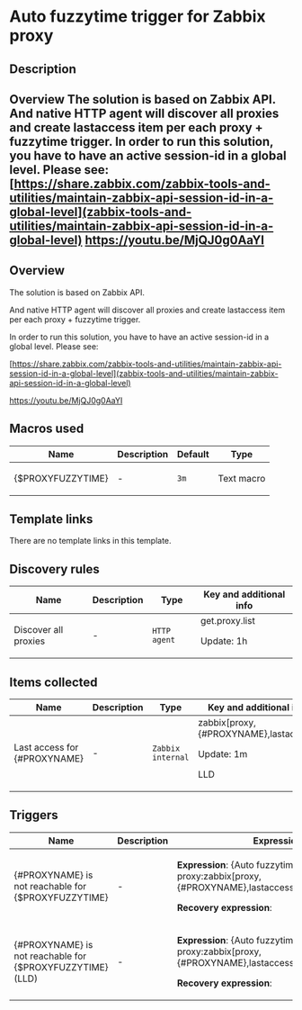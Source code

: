 # Auto fuzzytime trigger for Zabbix proxy

## Description

## Overview The solution is based on Zabbix API. And native HTTP agent will discover all proxies and create lastaccess item per each proxy + fuzzytime trigger. In order to run this solution, you have to have an active session-id in a global level. Please see: [https://share.zabbix.com/zabbix-tools-and-utilities/maintain-zabbix-api-session-id-in-a-global-level](zabbix-tools-and-utilities/maintain-zabbix-api-session-id-in-a-global-level) <https://youtu.be/MjQJ0g0AaYI> 

## Overview

The solution is based on Zabbix API.


And native HTTP agent will discover all proxies and create lastaccess item per each proxy + fuzzytime trigger.


In order to run this solution, you have to have an active session-id in a global level. Please see:


[https://share.zabbix.com/zabbix-tools-and-utilities/maintain-zabbix-api-session-id-in-a-global-level](zabbix-tools-and-utilities/maintain-zabbix-api-session-id-in-a-global-level)


<https://youtu.be/MjQJ0g0AaYI>


 



## Macros used

|Name|Description|Default|Type|
|----|-----------|-------|----|
|{$PROXYFUZZYTIME}|<p>-</p>|`3m`|Text macro|
## Template links

There are no template links in this template.

## Discovery rules

|Name|Description|Type|Key and additional info|
|----|-----------|----|----|
|Discover all proxies|<p>-</p>|`HTTP agent`|get.proxy.list<p>Update: 1h</p>|
## Items collected

|Name|Description|Type|Key and additional info|
|----|-----------|----|----|
|Last access for {#PROXYNAME}|<p>-</p>|`Zabbix internal`|zabbix[proxy,{#PROXYNAME},lastaccess]<p>Update: 1m</p><p>LLD</p>|
## Triggers

|Name|Description|Expression|Priority|
|----|-----------|----------|--------|
|{#PROXYNAME} is not reachable for {$PROXYFUZZYTIME}|<p>-</p>|<p>**Expression**: {Auto fuzzytime trigger for Zabbix proxy:zabbix[proxy,{#PROXYNAME},lastaccess].fuzzytime(3m)}=0</p><p>**Recovery expression**: </p>|high|
|{#PROXYNAME} is not reachable for {$PROXYFUZZYTIME} (LLD)|<p>-</p>|<p>**Expression**: {Auto fuzzytime trigger for Zabbix proxy:zabbix[proxy,{#PROXYNAME},lastaccess].fuzzytime(3m)}=0</p><p>**Recovery expression**: </p>|high|
